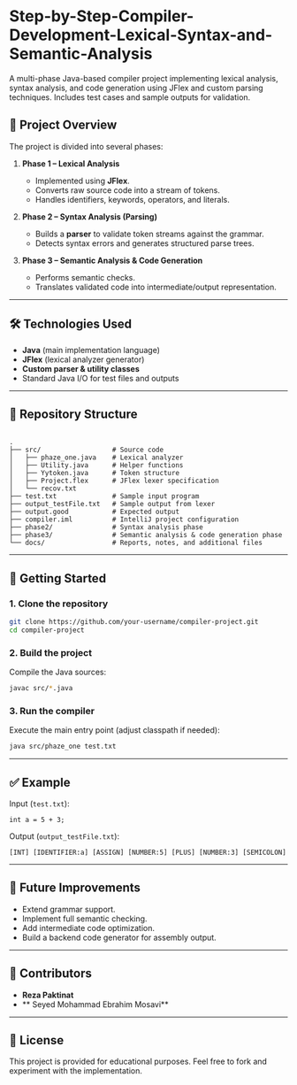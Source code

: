 # Step-by-Step-Compiler-Development-Lexical-Syntax-and-Semantic-Analysis
A multi-phase Java-based compiler project implementing lexical analysis, syntax analysis, and code generation using JFlex and custom parsing techniques. Includes test cases and sample outputs for validation.





## 📖 Project Overview
The project is divided into several phases:

1. **Phase 1 – Lexical Analysis**  
   - Implemented using **JFlex**.  
   - Converts raw source code into a stream of tokens.  
   - Handles identifiers, keywords, operators, and literals.  

2. **Phase 2 – Syntax Analysis (Parsing)**  
   - Builds a **parser** to validate token streams against the grammar.  
   - Detects syntax errors and generates structured parse trees.  

3. **Phase 3 – Semantic Analysis & Code Generation**  
   - Performs semantic checks.  
   - Translates validated code into intermediate/output representation.  

---

## 🛠️ Technologies Used
- **Java** (main implementation language)  
- **JFlex** (lexical analyzer generator)  
- **Custom parser & utility classes**  
- Standard Java I/O for test files and outputs  

---

## 📂 Repository Structure
```

.
├── src/                  # Source code
│   ├── phaze_one.java    # Lexical analyzer
│   ├── Utility.java      # Helper functions
│   ├── Yytoken.java      # Token structure
│   ├── Project.flex      # JFlex lexer specification
│   └── recov.txt
├── test.txt              # Sample input program
├── output_testFile.txt   # Sample output from lexer
├── output.good           # Expected output
├── compiler.iml          # IntelliJ project configuration
├── phase2/               # Syntax analysis phase
├── phase3/               # Semantic analysis & code generation phase
└── docs/                 # Reports, notes, and additional files

````

---

## 🚀 Getting Started

### 1. Clone the repository
```bash
git clone https://github.com/your-username/compiler-project.git
cd compiler-project
````

### 2. Build the project

Compile the Java sources:

```bash
javac src/*.java
```

### 3. Run the compiler

Execute the main entry point (adjust classpath if needed):

```bash
java src/phaze_one test.txt
```

---

## ✅ Example

Input (`test.txt`):

```text
int a = 5 + 3;
```

Output (`output_testFile.txt`):

```text
[INT] [IDENTIFIER:a] [ASSIGN] [NUMBER:5] [PLUS] [NUMBER:3] [SEMICOLON]
```

---

## 📌 Future Improvements

* Extend grammar support.
* Implement full semantic checking.
* Add intermediate code optimization.
* Build a backend code generator for assembly output.

---

## 🤝 Contributors
* **Reza Paktinat**
* ** Seyed Mohammad Ebrahim Mosavi**


---

## 📜 License

This project is provided for educational purposes.
Feel free to fork and experiment with the implementation.

```


